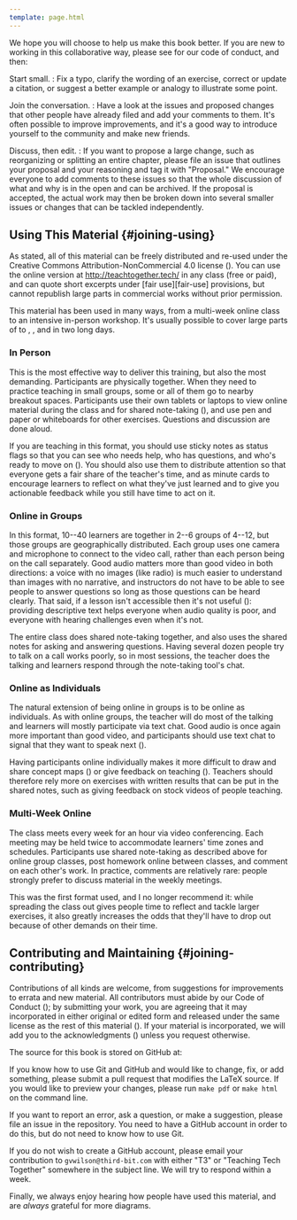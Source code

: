 ```yaml
---
template: page.html
---
```


We hope you will choose to help us make this book better.
If you are new to working in this collaborative way,
please see <a section="conduct"/> for our code of conduct,
and then:

Start small.
: Fix a typo,
  clarify the wording of an exercise,
  correct or update a citation,
  or suggest a better example or analogy to illustrate some point.

Join the conversation.
: Have a look at the issues and proposed changes that other people have already filed
  and add your comments to them.
  It's often possible to improve improvements,
  and it's a good way to introduce yourself to the community and make new friends.

Discuss, then edit.
: If you want to propose a large change,
  such as reorganizing or splitting an entire chapter,
  please file an issue that outlines your proposal and your reasoning and tag it with "Proposal."
  We encourage everyone to add comments to these issues
  so that the whole discussion of what and why is in the open and can be archived.
  If the proposal is accepted,
  the actual work may then be broken down into several smaller issues or changes
  that can be tackled independently.

## Using This Material {#joining-using}

As <a section="intro"/> stated,
all of this material can be freely distributed and re-used
under the Creative Commons Attribution-NonCommercial 4.0 license
(<a section="license"/>).
You can use the online version at <http://teachtogether.tech/> in any class (free or paid),
and can quote short excerpts under [fair use][fair-use] provisions,
but cannot republish large parts in commercial works without prior permission.

This material has been used in many ways,
from a multi-week online class to an intensive in-person workshop.
It's usually possible to cover large parts of <a section="models"/> to <a section="process"/>,
<a section="performance"/>,
and <a section="motivation"/> in two long days.

### In Person

This is the most effective way to deliver this training,
but also the most demanding.
Participants are physically together.
When they need to practice teaching in small groups,
some or all of them go to nearby breakout spaces.
Participants use their own tablets or laptops to view online material during the class
and for shared note-taking (<a section="classroom-notetaking"/>),
and use pen and paper or whiteboards for other exercises.
Questions and discussion are done aloud.

If you are teaching in this format,
you should use sticky notes as status flags
so that you can see who needs help,
who has questions,
and who's ready to move on (<a section="classroom-sticky-notes"/>).
You should also use them to distribute attention
so that everyone gets a fair share of the teacher's time,
and as minute cards to encourage learners to reflect on what they've just learned
and to give you actionable feedback while you still have time to act on it.

### Online in Groups

In this format,
10--40 learners are together in 2--6 groups of 4--12,
but those groups are geographically distributed.
Each group uses one camera and microphone to connect to the video call,
rather than each person being on the call separately.
Good audio matters more than good video in both directions:
a voice with no images (like radio)
is much easier to understand than images with no narrative,
and instructors do not have to be able to see people to answer questions
so long as those questions can be heard clearly.
That said,
if a lesson isn't accessible then it's not useful (<a section="motivation-accessibility"/>):
providing descriptive text helps everyone when audio quality is poor,
and everyone with hearing challenges even when it's not.

The entire class does shared note-taking together,
and also uses the shared notes for asking and answering questions.
Having several dozen people try to talk on a call works poorly,
so in most sessions,
the teacher does the talking and learners respond through the note-taking tool's chat.

### Online as Individuals

The natural extension of being online in groups is to be online as individuals.
As with online groups,
the teacher will do most of the talking and learners will mostly participate via text chat.
Good audio is once again more important than good video,
and participants should use text chat to signal that they want to speak next (<a section="meetings"/>).

Having participants online individually makes it more difficult to draw and share concept maps (<a section="memory-exercises"/>)
or give feedback on teaching (<a section="performance-exercises"/>).
Teachers should therefore rely more on exercises with written results that can be put in the shared notes,
such as giving feedback on stock videos of people teaching.

### Multi-Week Online

The class meets every week for an hour via video conferencing.
Each meeting may be held twice to accommodate learners' time zones and schedules.
Participants use shared note-taking as described above for online group classes,
post homework online between classes,
and comment on each other's work.
In practice,
comments are relatively rare:
people strongly prefer to discuss material in the weekly meetings.

This was the first format used,
and I no longer recommend it:
while spreading the class out gives people time to reflect and tackle larger exercises,
it also greatly increases the odds that they'll have to drop out because of other demands on their time.

## Contributing and Maintaining {#joining-contributing}

Contributions of all kinds are welcome,
from suggestions for improvements to errata and new material.
All contributors must abide by our Code of Conduct (<a section="conduct"/>);
by submitting your work,
you are agreeing that it may incorporated in either original or edited form
and released under the same license as the rest of this material (<a section="license"/>).
If your material is incorporated,
we will add you to the acknowledgments (<a section="intro-acknowledgments"/>) unless you request otherwise.

The source for this book is stored on GitHub at:

<div class="centered">
  <https://github.com/gvwilson/teachtogether.tech/>
</div>

If you know how to use Git and GitHub and would like to change, fix, or add something,
please submit a <span g="g:pull-request">pull request</span> that modifies the LaTeX source.
If you would like to preview your changes,
please run `make pdf` or `make html` on the command line.

If you want to report an error,
ask a question,
or make a suggestion,
please file an issue in the repository.
You need to have a GitHub account in order to do this,
but do not need to know how to use Git.

If you do not wish to create a GitHub account,
please email your contribution to `gvwilson@third-bit.com`
with either "T3" or "Teaching Tech Together" somewhere in the subject line.
We will try to respond within a week.

Finally,
we always enjoy hearing how people have used this material,
and are *always* grateful for more diagrams.
